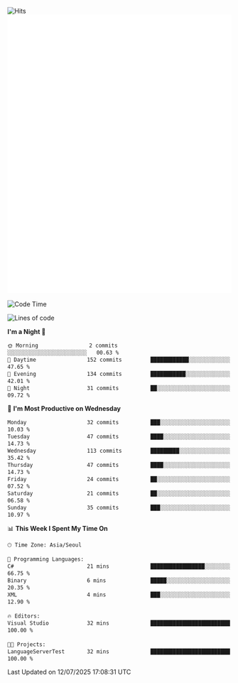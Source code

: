 ![Hits](https://hits.seeyoufarm.com/api/count/incr/badge.svg?url=https%3A%2F%2Fgithub.com%2Fbabaisnyan&count_bg=%2379C83D&title_bg=%23555555&icon=apple.svg&icon_color=%23E7E7E7&title=hits&edge_flat=false)
<br/>
![Metrics](https://github.com/babaisnyan/babaisnyan/blob/main/github-metrics.svg)

<!--START_SECTION:waka-->
![Code Time](http://img.shields.io/badge/Code%20Time-1%2C552%20hrs%2029%20mins-blue)

![Lines of code](https://img.shields.io/badge/From%20Hello%20World%20I%27ve%20Written-932.1%20thousand%20lines%20of%20code-blue)

**I'm a Night 🦉** 

```text
🌞 Morning                2 commits           ░░░░░░░░░░░░░░░░░░░░░░░░░   00.63 % 
🌆 Daytime                152 commits         ████████████░░░░░░░░░░░░░   47.65 % 
🌃 Evening                134 commits         ███████████░░░░░░░░░░░░░░   42.01 % 
🌙 Night                  31 commits          ██░░░░░░░░░░░░░░░░░░░░░░░   09.72 % 
```
📅 **I'm Most Productive on Wednesday** 

```text
Monday                   32 commits          ███░░░░░░░░░░░░░░░░░░░░░░   10.03 % 
Tuesday                  47 commits          ████░░░░░░░░░░░░░░░░░░░░░   14.73 % 
Wednesday                113 commits         █████████░░░░░░░░░░░░░░░░   35.42 % 
Thursday                 47 commits          ████░░░░░░░░░░░░░░░░░░░░░   14.73 % 
Friday                   24 commits          ██░░░░░░░░░░░░░░░░░░░░░░░   07.52 % 
Saturday                 21 commits          ██░░░░░░░░░░░░░░░░░░░░░░░   06.58 % 
Sunday                   35 commits          ███░░░░░░░░░░░░░░░░░░░░░░   10.97 % 
```


📊 **This Week I Spent My Time On** 

```text
🕑︎ Time Zone: Asia/Seoul

💬 Programming Languages: 
C#                       21 mins             █████████████████░░░░░░░░   66.75 % 
Binary                   6 mins              █████░░░░░░░░░░░░░░░░░░░░   20.35 % 
XML                      4 mins              ███░░░░░░░░░░░░░░░░░░░░░░   12.90 % 

🔥 Editors: 
Visual Studio            32 mins             █████████████████████████   100.00 % 

🐱‍💻 Projects: 
LanguageServerTest       32 mins             █████████████████████████   100.00 % 
```


 Last Updated on 12/07/2025 17:08:31 UTC
<!--END_SECTION:waka-->
